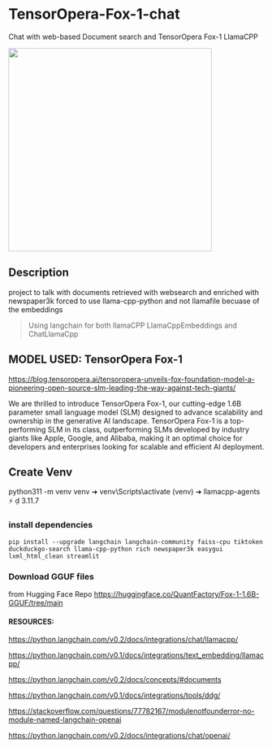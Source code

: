 # TensorOpera-Fox-1-chat
Chat with web-based Document search and TensorOpera Fox-1 LlamaCPP

<img src='https://blog.tensoropera.ai/content/images/size/w1200/2024/06/fox-logo--1--3.jpg' height=400>


## Description
project to talk with documents retrieved with websearch and enriched with newspaper3k
forced to use llama-cpp-python and not llamafile becuase of the embeddings
<br>
> Using langchain for both llamaCPP LlamaCppEmbeddings and ChatLlamaCpp


## MODEL USED: TensorOpera Fox-1
https://blog.tensoropera.ai/tensoropera-unveils-fox-foundation-model-a-pioneering-open-source-slm-leading-the-way-against-tech-giants/

We are thrilled to introduce TensorOpera Fox-1, our cutting-edge 1.6B parameter small language model (SLM) designed to advance scalability and ownership in the generative AI landscape. TensorOpera Fox-1 is a top-performing SLM in its class, outperforming SLMs developed by industry giants like Apple, Google, and Alibaba, making it an optimal choice for developers and enterprises looking for scalable and efficient AI deployment.

## Create Venv
python311 -m venv venv
➜ venv\Scripts\activate
(venv) ➜ llamacpp-agents ⚡                                                                                             3.11.7

### install dependencies
```
pip install --upgrade langchain langchain-community faiss-cpu tiktoken duckduckgo-search llama-cpp-python rich newspaper3k easygui lxml_html_clean streamlit
```

### Download GGUF files
from Hugging Face Repo https://huggingface.co/QuantFactory/Fox-1-1.6B-GGUF/tree/main


#### RESOURCES:
https://python.langchain.com/v0.2/docs/integrations/chat/llamacpp/

https://python.langchain.com/v0.1/docs/integrations/text_embedding/llamacpp/

https://python.langchain.com/v0.2/docs/concepts/#documents

https://python.langchain.com/v0.1/docs/integrations/tools/ddg/

https://stackoverflow.com/questions/77782167/modulenotfounderror-no-module-named-langchain-openai

https://python.langchain.com/v0.2/docs/integrations/chat/openai/

